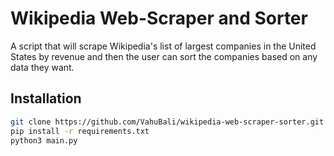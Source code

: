 # Wikipedia Web-Scraper and Sorter

A script that will scrape Wikipedia's list of largest companies in the United States by revenue and then the user can sort the companies based on any data they want.

## Installation

```bash
git clone https://github.com/VahuBali/wikipedia-web-scraper-sorter.git
pip install -r requirements.txt
python3 main.py
```